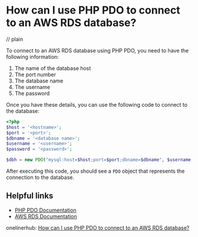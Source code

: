 # How can I use PHP PDO to connect to an AWS RDS database?
// plain

To connect to an AWS RDS database using PHP PDO, you need to have the following information:

1. The name of the database host
2. The port number
3. The database name
4. The username
5. The password

Once you have these details, you can use the following code to connect to the database:

```php
<?php
$host = '<hostname>';
$port = '<port>';
$dbname = '<database name>';
$username = '<username>';
$password = '<password>';

$dbh = new PDO("mysql:host=$host;port=$port;dbname=$dbname", $username, $password);
```

After executing this code, you should see a `PDO` object that represents the connection to the database.

## Helpful links

- [PHP PDO Documentation](https://www.php.net/manual/en/book.pdo.php)
- [AWS RDS Documentation](https://docs.aws.amazon.com/AmazonRDS/latest/UserGuide/Welcome.html)

onelinerhub: [How can I use PHP PDO to connect to an AWS RDS database?](https://onelinerhub.com/php-aws/how-can-i-use-php-pdo-to-connect-to-an-aws-rds-database)